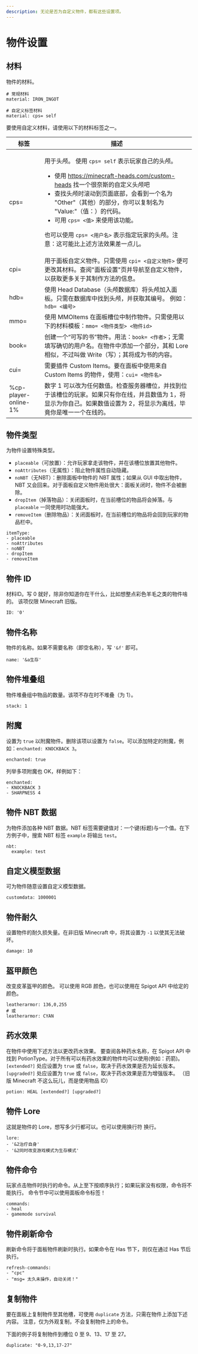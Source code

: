 ```yaml
---
description: 无论是否为自定义物件，都有这些设置项。
---
```


# 物件设置

## **材料**

物件的材料。

```
# 常规材料
material: IRON_INGOT

# 自定义标签材料
material: cps= self
```

要使用自定义材料，请使用以下的材料标签之一。

| 标签                   | 描述                                                                                                                                                                                                                                                                                                                    |
| -------------------- | --------------------------------------------------------------------------------------------------------------------------------------------------------------------------------------------------------------------------------------------------------------------------------------------------------------------- |
| cps=                 | <p>用于头颅。 使用 <code>cps= self</code> 表示玩家自己的头颅。</p><ul><li>使用 https://minecraft-heads.com/custom-heads 找一个很奈斯的自定义头颅吧</li><li>查找头颅时滚动到页面底部，会看到一个名为 "Other"（其他）的部分，你可以复制名为 "Value:"（值：）的代码。</li><li>可用 <code>cps= &#x3C;值></code> 来使用该功能。</li></ul><p>也可以使用 <code>cps= &#x3C;用户名></code> 表示指定玩家的头颅。注意：这可能比上述方法效果差一点儿。</p> |
| cpi=                 | 用于面板自定义物件。只需使用 `cpi= <自定义物件>` 便可更改其材料。查阅"面板设置"页并导航至自定义物件，以获取更多关于其制作方法的信息。                                                                                                                                                                                                                                             |
| hdb=                 | 使用 Head Database（头颅数据库）将头颅加入面板。只需在数据库中找到头颅，并获取其编号。 例如：`hdb= <编号>`                                                                                                                                                                                                                                                     |
| mmo=                 | 使用 MMOItems 在面板槽位中制作物件。只需使用以下的材料模板：`mmo= <物件类型> <物件id>`                                                                                                                                                                                                                                                               |
| book=                | 创建一个“可写的书”物件。用法：`book= <作者>`；无需填写确切的用户名。在物件中添加一个部分，其和 Lore 相似，不过叫做 Write（写）；其将成为书的内容。                                                                                                                                                                                                                                 |
| cui=                 | 需要插件 Custom Items。要在面板中使用来自 Custom Items 的物件，使用：`cui= <物件名>`                                                                                                                                                                                                                                                          |
| %cp-player-online-1% | 数字 1 可以改为任何数值。检查服务器槽位，并找到位于该槽位的玩家。如果只有你在线，并且数值为 1，将显示为你自己。如果数值设置为 2，将显示为离线，毕竟你是唯一一个在线的。                                                                                                                                                                                                                               |

## **物件类型**

为物件设置特殊类型。

* `placeable`（可放置）：允许玩家拿走该物件，并在该槽位放置其他物件。
* `noAttributes`（无属性）：阻止物件属性自动隐藏。
* `noNBT`（无NBT）：删除面板中物件的 NBT 属性；如果从 GUI 中取出物件，NBT 又会回来。对于面板自定义物件用处很大：面板关闭时，物件不会被删除。
* `dropItem`（掉落物品）：关闭面板时，在当前槽位的物品将会掉落。与 `placeable` 一同使用时功能强大。
* `removeItem`（删除物品）：关闭面板时，在当前槽位的物品将会回到玩家的物品栏中。

```
itemType:
- placeable
- noAttributes
- noNBT
- dropItem
- removeItem
```

## **物件 ID**

材料ID。写 0 就好，除非你知道你在干什么，比如想整点彩色羊毛之类的物件啥的。 该项仅限 Minecraft 旧版。

```
ID: '0'
```

## **物件名称**

物件的名称。如果不需要名称（即空名称），写 `'&f'` 即可。

```
name: '&a生存'
```

## **物件堆叠组**

物件堆叠组中物品的数量。该项不存在时不堆叠（为 1）。

```
stack: 1
```

## **附魔**

设置为 `true` 以附魔物件。删除该项以设置为 `false`。可以添加特定的附魔，例如：`enchanted: KNOCKBACK 3`。

```
enchanted: true
```

列举多项附魔也 OK，样例如下：

```
enchanted:
- KNOCKBACK 3
- SHARPNESS 4
```

## **物件 NBT 数据**

为物件添加各种 NBT 数据。NBT 标签需要键值对：一个键(标题)与一个值。在下方例子中，搜索 NBT 标签 `example` 将输出 `test`。

```
nbt:
  example: test
```

## **自定义模型数据**

可为物件随意设置自定义模型数据。

```
customdata: 1000001
```

## **物件耐久**

设置物件的耐久损失量。在非旧版 Minecraft 中，将其设置为 `-1` 以使其无法破坏。

```
damage: 10
```

## **盔甲颜色**

改变皮革盔甲的颜色。 可以使用 RGB 颜色，也可以使用在 Spigot API 中给定的颜色。

```
leatherarmor: 136,0,255
# 或
leatherarmor: CYAN
```

## **药水效果**

在物件中使用下述方法以更改药水效果。 要查阅各种药水名称，在 Spigot API 中找到 PotionType。对于所有可以有药水效果的物件均可以使用(例如：药箭)。 `[extended?]` 处应设置为 `true` 或 `false`，取决于药水效果是否为延长版本。 `[upgraded?]` 处应设置为 `true` 或 `false`，取决于药水效果是否为增强版本。 （旧版 Minecraft 不这么玩儿，而是使用物品 ID）

```
potion: HEAL [extended?] [upgraded?]
```

## **物件 Lore**

这就是物件的 Lore，想写多少行都可以。也可以使用换行符  换行。

```
lore:
- '&2治疗自身'
- '&2同时改变游戏模式为生存模式'
```

## **物件命令**

玩家点击物件时执行的命令。从上至下按顺序执行；如果玩家没有权限，命令将不能执行。 命令节中可以使用面板命令标签！

```
commands:
- heal
- gamemode survival
```

## **物件刷新命令**

刷新命令将于面板物件刷新时执行。如果命令在 Has 节下，则仅在通过 Has 节后执行。

```
refresh-commands:
- "cpc"
- "msg= 太久未操作，自动关闭！"
```

## **复制物件**

要在面板上复制物件至其他槽，可使用 `duplicate` 方法，只需在物件上添加下述内容。 注意，仅为外观复制，不会复制物件上的命令。

下面的例子将复制物件到槽位 0 至 9、13、17 至 27。

```
duplicate: "0-9,13,17-27"
```
